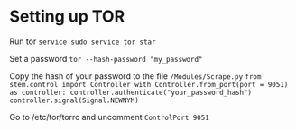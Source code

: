 # Setting up TOR
Run tor `service sudo service tor star`

Set a password `tor --hash-password "my_password"`

Copy the hash of your password to the file `/Modules/Scrape.py` 
`from stem.control import Controller with Controller.from_port(port = 9051) as controller: controller.authenticate("your_password_hash") controller.signal(Signal.NEWNYM)`

Go to /etc/tor/torrc and uncomment `ControlPort 9051` 